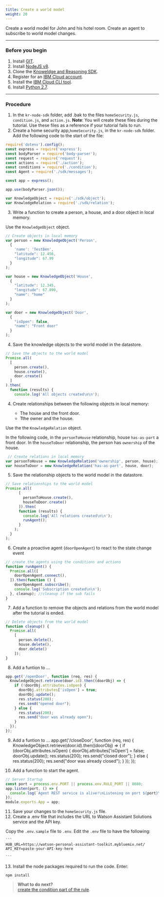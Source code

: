 ```yaml
---
title: Create a world model
weight: 20
---
```

Create a world model for John and his hotel room.  Create an agent to subscribe to world model changes.


---
### Before you begin

1. Install [GIT](https://git-scm.com/downloads).
2. Install [NodeJS v8](https://nodejs.org/dist/v8.9.1/).
3. Clone the [Knoweldge and Reasoning SDK](https://github.com/Watson-Personal-Assistant/kr-node-sdk).
4. Register for an [IBM Cloud account](https://www.ibm.com/account/us-en/signup/register.html).
5. Install the [IBM Cloud CLI tool](https://console.bluemix.net/docs/cli/index.html#cli).
6. Install [Python 2.7]().

---
### Procedure 

1. In the `kr-node-sdk` folder, add .bak to the files `homeSecurity.js`, `condition.js`, and `action.js`.  **Note**: You will create these files during the tutorial.  Use these files as a reference if your tutorial fails to run.
2. Create a home security app,`homeSecurity.js`, in the `kr-node-sdk` folder.  Add the following code to the start of the file:

```javascript
require('dotenv').config();
const express = require('express');
const bodyParser = require('body-parser');
const request = require('request');
const actions = require('./action');
const conditions = require('./condition');
const Agent = require('./sdk/messages');

const app = express();

app.use(bodyParser.json());

var KnowledgeObject = require('./sdk/object');
var KnowledgeRelation = require('./sdk/relation');
```

3. Write a function to create a person, a house, and a door object in local memory.

Use the `KnowledgeObject` object.

```javascript
// Create objects in local memory
var person = new KnowledgeObject('Person',
  {
    'name': 'TestBen',
    "latitude": 12.456,
    "longitude": 67.99
  }
);

var house = new KnowledgeObject('House',
  {
    "latitude": 12.345,
    "longitude": 67.890,
    "name": "home"
  }
);

var door = new KnowledgeObject('Door',
  {
    "isOpen": false,
    "name": "Front door"
  }
);
```

4. Save the knowledge objects to the world model in the datastore.

```javascript
// Save the objects to the world model
Promise.all(
  [
    person.create(),
    house.create(),
    door.create()
  ]
).then(
  function (results) {
    console.log('All objects created\n\n');

```

4.  Create relationships between the following objects in local memory:

    - The house and the front door.
    - Tthe owner and the house.

Use the the `KnowledgeRelation` object.

In the following code, in the `personToHouse` relationship, house `has-as-part` a front door. In the `houseToDoor` relationship,  the person has `ownership` of the house.

```javascript
 // Create relations in local memory
var personToHouse = new KnowledgeRelation('ownership', person, house);
var houseToDoor = new KnowledgeRelation('has-as-part', house, door);

```

5.  Save the relationship objects to the world model in the datastore.

```javascript
// Save relationships to the world model
Promise.all(
      [
        personToHouse.create(),
        houseToDoor.create()
      ]).then(
      function (results) {
        console.log('All relations created\n\n');
        runAgent();
      }
    );
  }
);

```

6. Create a proactive agent (`doorOpenAgent`) to react to the state change event

```javascript
// create the agents using the conditions and actions
function runAgent() {
  Promise.all([
    doorOpenAgent.connect(),
  ]).then(function () {
    doorOpenAgent.subscribe();
    console.log('Subscription created\n\n');
  }, cleanup); //cleanup if the sub fails
}

```
7.  Add a function to remove the objects and relations from the world model after the tutorial is ended.

```javascript
// Delete objects from the world model
function cleanup() {
  Promise.all(
    [
      person.delete(),
      house.delete(),
      door.delete()
    ]);
}

```

8.  Add a funtion to ...

```Javascript
app.get('/openDoor', function (req, res) {
  KnowledgeObject.retrieve(door.id).then((doorObj) => {
    if (!doorObj.attributes.isOpen) {
      doorObj.attributes['isOpen'] = true;
      doorObj.update();
      res.status(200);
      res.send("opened door");
    } else {
      res.status(200);
      res.send("door was already open");
    }
  });
});

```

9.  Add a funtion to ...
app.get('/closeDoor', function (req, res) {
  KnowledgeObject.retrieve(door.id).then((doorObj) => {
    if (doorObj.attributes.isOpen) {
      doorObj.attributes['isOpen'] = false;
      doorObj.update();
      res.status(200);
      res.send("closed door");
    } else {
      res.status(200);
      res.send("door was already closed");
    }
  });
});

10.  Add a function to start the agent.

```javascript
// Server Startup
const port = process.env.PORT || process.env.RULE_PORT || 8080;
app.listen(port, () => {
  console.log(`Agent REST service is alive!\nListening on port ${port}\n\n`)
});
module.exports.App = app;

```
11.  Save your changes to the `homeSecurity.js` file.
12. Create a .env file that includes the URL to Watson Assistant Solutions service and the API key.

Copy the `.env.sample` file to `.env`. Edit the `.env` file to have the following:

    ```
    HUB_URL=https://watson-personal-assistant-toolkit.mybluemix.net/
    API_KEY=paste-your-API-key-here

    ```
13. Install the node packages required to run the code. Enter:

`npm install`


> **What to do next?**<br/>
 [create the condition part of the rule]({{site.baseurl}}/knowledge/create-condition-function).
